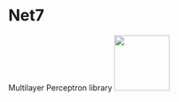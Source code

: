 # Net7
Multilayer Perceptron  library
<img src="https://upload.wikimedia.org/wikipedia/commons/thumb/9/9e/Complete_graph_K7.svg/800px-Complete_graph_K7.svg.png" width="100">
